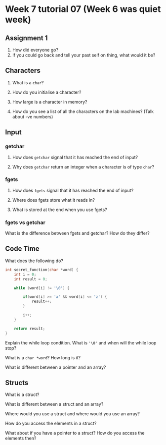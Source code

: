 # Week 7 tutorial 07 (Week 6 was quiet week)

## Assignment 1

1. How did everyone go?
2. If you could go back and tell your past self on thing, what would it be?

## Characters

1. What is a `char`?

1. How do you initialise a character?

1. How large is a character in memory?

1. How do you see a list of all the characters on the lab machines? (Talk about -ve numbers)

## Input

### getchar

1. How does `getchar` signal that it has reached the end of input?

2. Why does `getchar` return an integer when a character is of type `char`?

### fgets

1. How does `fgets` signal that it has reached the end of input?

2. Where does fgets store what it reads in?

3. What is stored at the end when you use fgets?

### fgets vs getchar

What is the difference between fgets and getchar? How do they differ?

## Code Time

What does the following do?

```c
int secret_function(char *word) {
    int i = 0;
    int result = 0;

    while (word[i] != '\0') {

        if(word[i] >= 'a' && word[i] <= 'z') {
            result++;
        }

        i++;
    }

    return result;
}
```

Explain the while loop condition. What is `'\0'` and when will the while loop stop?

What is a `char *word`? How long is it?

What is different between a pointer and an array?

## Structs

What is a struct?

What is different between a struct and an array?

Where would you use a struct and where would you use an array?

How do you access the elements in a struct?

What about if you have a pointer to a struct? How do you access the elements then?
